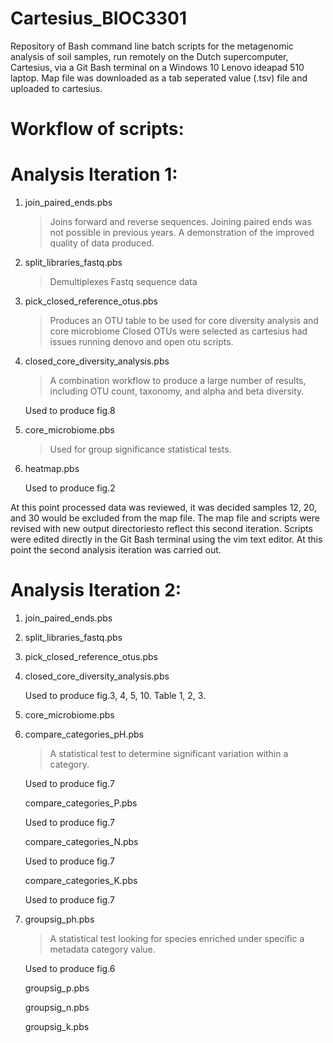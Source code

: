 # Cartesius_BIOC3301
Repository of Bash command line batch scripts for the metagenomic analysis of soil samples, run remotely on the Dutch supercomputer, Cartesius, via a Git Bash terminal on a Windows 10 Lenovo ideapad 510 laptop. Map file was downloaded as a tab seperated value (.tsv) file and uploaded to cartesius.

# Workflow of scripts:

  # Analysis Iteration 1:
  
1.  join_paired_ends.pbs
    > Joins forward and reverse sequences.
    Joining paired ends was not possible in previous years. A demonstration of the improved quality of data produced.

2.  split_libraries_fastq.pbs
    > Demultiplexes Fastq sequence data

3.  pick_closed_reference_otus.pbs
    > Produces an OTU table to be used for core diversity analysis and core microbiome
    Closed OTUs were selected as cartesius had issues running denovo and open otu scripts.

4.  closed_core_diversity_analysis.pbs
    > A combination workflow to produce a large number of results, including OTU count, taxonomy, and alpha and beta diversity.
    
    Used to produce fig.8

5.  core_microbiome.pbs
    > Used for group significance statistical tests.

6.  heatmap.pbs

    Used to produce fig.2

At this point processed data was reviewed, it was decided samples 12, 20, and 30 would be excluded from the map file. The map file and scripts were revised with new output directoriesto reflect this second iteration. Scripts were edited directly in the Git Bash terminal using the vim text editor. At this point the second analysis iteration was carried out.

  # Analysis Iteration 2:
  
1.  join_paired_ends.pbs

2.  split_libraries_fastq.pbs

3.  pick_closed_reference_otus.pbs

4.  closed_core_diversity_analysis.pbs

    Used to produce fig.3, 4, 5, 10. Table 1, 2, 3.
    
5.  core_microbiome.pbs

6.  compare_categories_pH.pbs
    > A statistical test to determine significant variation within a category.
    
    Used to produce fig.7
    
    compare_categories_P.pbs
    
    Used to produce fig.7
    
    compare_categories_N.pbs
    
    Used to produce fig.7
    
    compare_categories_K.pbs
    
    Used to produce fig.7
    
7.  groupsig_ph.pbs
    >A statistical test looking for species enriched under specific a metadata category value.

    Used to produce fig.6
    
    groupsig_p.pbs
    
    groupsig_n.pbs
    
    groupsig_k.pbs

